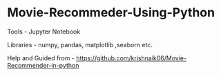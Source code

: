 # Movie-Recommeder-Using-Python 
Tools - Jupyter Notebook 

Libraries - numpy, pandas, matplotlib ,seaborn etc.


Help and Guided from - https://github.com/krishnaik06/Movie-Recommender-in-python
